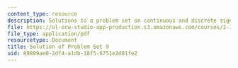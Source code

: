 ```yaml
---
content_type: resource
description: Solutions to a problem set on continuous and discrete signal processing.
file: https://ol-ocw-studio-app-production.s3.amazonaws.com/courses/2-161-signal-processing-continuous-and-discrete-fall-2008/89899ae02df4a1db18f56751e2d81fe2_ps9soln.pdf
file_type: application/pdf
resourcetype: Document
title: Solution of Problem Set 9
uid: 89899ae0-2df4-a1db-18f5-6751e2d81fe2
---
```


